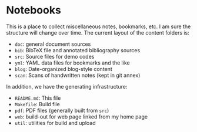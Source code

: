 # Notebooks

This is a place to collect miscellaneous notes, bookmarks, etc.  I am
sure the structure will change over time.  The current layout of the
content folders is:

 - `doc`: general document sources
 - `bib`: BibTeX file and annotated bibliography sources
 - `src`: Source files for demo codes
 - `yml`: YAML data files for bookmarks and the like
 - `blog`: Date-organized blog-style content
 - `scan`: Scans of handwritten notes (kept in git annex)

In addition, we have the generating infrastructure:

 - `README.md`: This file
 - `Makefile`: Build file
 - `pdf`: PDF files (generally built from `src`)
 - `web`: build-out for web page linked from my home page
 - `util`: utilities for build and upload
